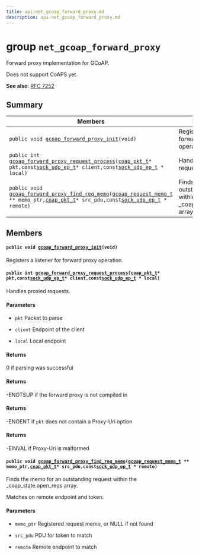 ```yaml
---
title: api-net_gcoap_forward_proxy.md
description: api-net_gcoap_forward_proxy.md
---
```

# group `net_gcoap_forward_proxy` 

Forward proxy implementation for GCoAP.

Does not support CoAPS yet. 

**See also**: [RFC 7252 ](https://tools.ietf.org/html/rfc7252#section-5.7.2)

## Summary

 Members                        | Descriptions                                
--------------------------------|---------------------------------------------
`public void `[`gcoap_forward_proxy_init`](#group__net__gcoap__forward__proxy_1ga4499f306a4d6243d60429cd0ed55fec4)`(void)`            | Registers a listener for forward proxy operation.
`public int `[`gcoap_forward_proxy_request_process`](#group__net__gcoap__forward__proxy_1ga2e6401e45d57804a01350d7583044dbf)`(`[`coap_pkt_t`](./doc/starlight-docs/src/content/docs/apidoc/api-net_nanocoap.md#structcoap__pkt__t)` * pkt,const `[`sock_udp_ep_t`](./doc/starlight-docs/src/content/docs/apidoc/api-undefined.md#group__net__sock__udp_1gaedc829c7973d7870c1ec078f9ffd45a1)` * client,const `[`sock_udp_ep_t`](./doc/starlight-docs/src/content/docs/apidoc/api-undefined.md#group__net__sock__udp_1gaedc829c7973d7870c1ec078f9ffd45a1)` * local)`            | Handles proxied requests.
`public void `[`gcoap_forward_proxy_find_req_memo`](#group__net__gcoap__forward__proxy_1ga0221c12198301eef715d1bed0cc41e58)`(`[`gcoap_request_memo_t`](./doc/starlight-docs/src/content/docs/apidoc/api-undefined.md#group__net__gcoap_1gaab3719619577e1617098101d5c96c04e)` ** memo_ptr,`[`coap_pkt_t`](./doc/starlight-docs/src/content/docs/apidoc/api-net_nanocoap.md#structcoap__pkt__t)` * src_pdu,const `[`sock_udp_ep_t`](./doc/starlight-docs/src/content/docs/apidoc/api-undefined.md#group__net__sock__udp_1gaedc829c7973d7870c1ec078f9ffd45a1)` * remote)`            | Finds the memo for an outstanding request within the _coap_state.open_reqs array.

## Members

#### `public void `[`gcoap_forward_proxy_init`](#group__net__gcoap__forward__proxy_1ga4499f306a4d6243d60429cd0ed55fec4)`(void)` 

Registers a listener for forward proxy operation.

#### `public int `[`gcoap_forward_proxy_request_process`](#group__net__gcoap__forward__proxy_1ga2e6401e45d57804a01350d7583044dbf)`(`[`coap_pkt_t`](./doc/starlight-docs/src/content/docs/apidoc/api-net_nanocoap.md#structcoap__pkt__t)` * pkt,const `[`sock_udp_ep_t`](./doc/starlight-docs/src/content/docs/apidoc/api-undefined.md#group__net__sock__udp_1gaedc829c7973d7870c1ec078f9ffd45a1)` * client,const `[`sock_udp_ep_t`](./doc/starlight-docs/src/content/docs/apidoc/api-undefined.md#group__net__sock__udp_1gaedc829c7973d7870c1ec078f9ffd45a1)` * local)` 

Handles proxied requests.

#### Parameters
* `pkt` Packet to parse 

* `client` Endpoint of the client 

* `local` Local endpoint

#### Returns
0 if parsing was successful 

#### Returns
-ENOTSUP if the forward proxy is not compiled in 

#### Returns
-ENOENT if `pkt` does not contain a Proxy-Uri option 

#### Returns
-EINVAL if Proxy-Uri is malformed

#### `public void `[`gcoap_forward_proxy_find_req_memo`](#group__net__gcoap__forward__proxy_1ga0221c12198301eef715d1bed0cc41e58)`(`[`gcoap_request_memo_t`](./doc/starlight-docs/src/content/docs/apidoc/api-undefined.md#group__net__gcoap_1gaab3719619577e1617098101d5c96c04e)` ** memo_ptr,`[`coap_pkt_t`](./doc/starlight-docs/src/content/docs/apidoc/api-net_nanocoap.md#structcoap__pkt__t)` * src_pdu,const `[`sock_udp_ep_t`](./doc/starlight-docs/src/content/docs/apidoc/api-undefined.md#group__net__sock__udp_1gaedc829c7973d7870c1ec078f9ffd45a1)` * remote)` 

Finds the memo for an outstanding request within the _coap_state.open_reqs array.

Matches on remote endpoint and token.

#### Parameters
* `memo_ptr` Registered request memo, or NULL if not found 

* `src_pdu` PDU for token to match 

* `remote` Remote endpoint to match

